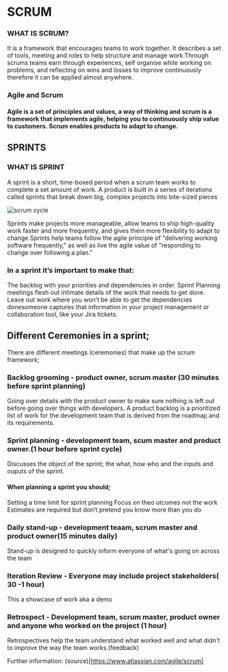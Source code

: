 # SCRUM
### WHAT IS SCRUM?
 It is a framework that encourages teams to work together. It describes a set of tools, meeting and roles to help structure and manage work.Through scrums teams earn through experiences, self organise while working on problems, and reflecting on wins and losses to improve continuously therefore it can be applied almost anywhere.

### Agile and Scrum
#### Agile is a set of principles and values, a way of thinking and scrum is a framework that  implements agile, helping you to continuously ship value to customers. Scrum enables products to adapt to change.

## SPRINTS
### WHAT IS SPRINT 
 A sprint is a short, time-boxed period when a scrum team works to complete a set amount of work.
 A product is built in a series of iterations called sprints that break down big, complex projects into bite-sized pieces  

 ![scrum cycle](https://startinfinity.s3.us-east-2.amazonaws.com/t/54ksa0Is7WiztNXeqL0fI0snREVVHLlcOZwLaSBH.png)

 Sprints make projects more manageable, allow teams to ship high-quality work faster and more frequently, and gives them more flexibility to adapt to change.Sprints help teams follow the agile principle of "delivering working software frequently," as well as live the agile value of "responding to change over following a plan." 



### In a sprint it’s important to make that:
 The backlog with your priorities and dependencies in order. 
 Sprint Planning meetings flesh out intimate details of the work that needs to get done.
 Leave out work where you won’t be able to get the dependencies donesomeone captures that information in your project management or collaboration tool, like your Jira tickets.

## Different Ceremonies in a sprint;
  There are different meetings (ceremonies) that make up the scrum framework;

### Backlog grooming - product owner, scrum master (30 minutes before sprint planning)
 Going over details with the product owner to make sure nothing is left out before going over things with developers. 
 A product backlog is a prioritized list of work for the development team that is derived from the roadmap and its requirements.

### Sprint planning - development team, scum master and product owner.(1 hour before sprint cycle)
 Discusses the object of the sprint; the what, how who and the inputs and ouputs of the sprint.

#### When planning a sprint you should;
 Setting a time limit for sprint planning
 Focus on theo utcomes not the work
 Estimates are required but don’t pretend you know more than you do


### Daily stand-up - development teaam, scrum master and product owner(15 minutes daily)
 Stand-up is designed to quickly inform everyone of what's going on across the team

### Iteration Review - Everyone may include project stakeholders( 30 -1 hour)
 This a showcase of work aka a demo

### Retrospect - Development team, scrum master, product owner and anyone who worked on the project (1 hour)
 Retrospectives help the team understand what worked well and what didn't to improve the way the team works.(feedback)


Further information:
(source)[https://www.atlassian.com/agile/scrum]

